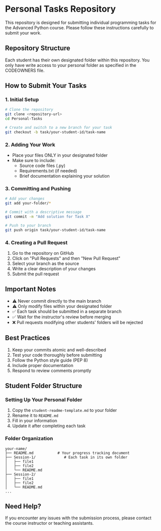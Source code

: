 # Personal Tasks Repository

This repository is designed for submitting individual programming tasks for the Advanced Python course. Please follow these instructions carefully to submit your work.

## Repository Structure

Each student has their own designated folder within this repository. You only have write access to your personal folder as specified in the CODEOWNERS file.

## How to Submit Your Tasks

### 1. Initial Setup
```bash
# Clone the repository
git clone <repository-url>
cd Personal-Tasks

# Create and switch to a new branch for your task
git checkout -b task/your-student-id/task-name
```

### 2. Adding Your Work
- Place your files ONLY in your designated folder
- Make sure to include:
  - Source code files (.py)
  - Requirements.txt (if needed)
  - Brief documentation explaining your solution

### 3. Committing and Pushing
```bash
# Add your changes
git add your-folder/*

# Commit with a descriptive message
git commit -m "Add solution for Task X"

# Push to your branch
git push origin task/your-student-id/task-name
```

### 4. Creating a Pull Request
1. Go to the repository on GitHub
2. Click on "Pull Requests" and then "New Pull Request"
3. Select your branch as the source
4. Write a clear description of your changes
5. Submit the pull request

## Important Notes

- ⚠️ Never commit directly to the main branch
- ⚠️ Only modify files within your designated folder
- ✅ Each task should be submitted in a separate branch
- ✅ Wait for the instructor's review before merging
- ❌ Pull requests modifying other students' folders will be rejected

## Best Practices

1. Keep your commits atomic and well-described
2. Test your code thoroughly before submitting
3. Follow the Python style guide (PEP 8)
4. Include proper documentation
5. Respond to review comments promptly

## Student Folder Structure

### Setting Up Your Personal Folder
1. Copy the `student-readme-template.md` to your folder
2. Rename it to `README.md`
3. Fill in your information
4. Update it after completing each task

### Folder Organization
```
your-name/
├── README.md           # Your progress tracking document
├── Session-1/             # Each task in its own folder
│   ├── file1
│   ├── file2
│   └── README.md
├── Session-2/
│   ├── file1
│   ├── file2
│   └── README.md
...
```

## Need Help?

If you encounter any issues with the submission process, please contact the course instructor or teaching assistants.